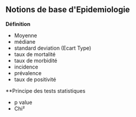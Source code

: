 ## Notions de base d'Epidemiologie

**Définition**

* Moyenne 
* médiane 
* standard deviation (Ecart Type)
* taux de mortalité
* taux de morbidité
* incidence
* prévalence
* taux de positivité

**Principe des tests statistiques
* p value
* Chi²
